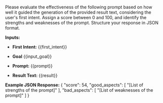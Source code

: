 Please evaluate the effectiveness of the following prompt based on how well it guided the generation of the provided result text, considering the user's first intent. Assign a score between 0 and 100, and identify the strengths and weaknesses of the prompt. Structure your response in JSON format.

**Inputs:**

- **First Intent:**
  {{first_intent}}

- **Goal**
  {{input_goal}}

- **Prompt:**
  {{prompt}}

- **Result Text:**
  {{result}}

**Example JSON Response:**
{
  "score": 54,
  "good_aspects": [
    "[List of strengths of the prompt]"
  ],
  "bad_aspects": [
    "[List of weaknesses of the prompt]"
  ]
}

